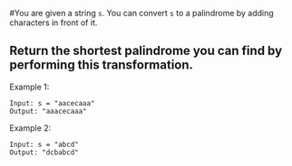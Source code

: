 #You are given a string ```s```. You can convert ```s``` to a palindrome by adding characters in front of it.

## Return the shortest palindrome you can find by performing this transformation.

 

Example 1:
```
Input: s = "aacecaaa"
Output: "aaacecaaa"
```
Example 2:
```
Input: s = "abcd"
Output: "dcbabcd"
```